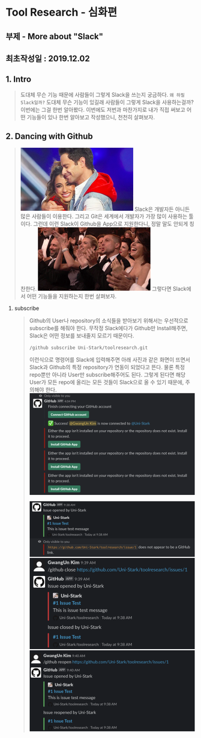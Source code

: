 # Tool Research - 심화편
## 부제 - More about "Slack"

## 최초작성일 : 2019.12.02


<h2>1. Intro </h2>

>도대체 무슨 기능 때문에 사람들이 그렇게 Slack을 쓰는지 궁금하다. `왜 하필 Slack일까?` 도대체 무슨 기능이 있길래 사람들이 그렇게 Slack을 사용하는걸까? 이번에는 그걸 한번 알아봤다. 이번에도 저번과 마찬가지로 내가 직접 써보고 어떤 기능들이 있나 한번 알아보고 작성했으니, 천천히 살펴보자.

<h2>2. Dancing with Github</h2>

> <img src="./markdown/img/github_dancing_with.png" width="300"/>
> Slack은 개발자든 아니든 많은 사람들이 이용한다. 그리고 Git은 세계에서 개발자가 가장 많이 사용하는 툴이다. 그런데 이런 Slack이 Github을 App으로 지원한다니, 정말 말도 안되게 칭찬한다.
> <img src="./markdown/img/github_clap.gif" width="300"/>
> 그렇다면 Slack에서 어떤 기능들을 지원하는지 한번 살펴보자.


1. subscribe
	>Github의 User나 repository의 소식들을 받아보기 위해서는 우선적으로 subscribe를 해줘야 한다. 무작정 Slack에다가 Github만 Install해주면, Slack은 어떤 정보를 보내줄지 모르기 때문이다.
	>~~~
	>/github subscribe Uni-Stark/toolresearch.git
	>~~~
	>이런식으로 명령어를 Slack에 입력해주면 아래 사진과 같은 화면이 뜨면서 Slack과 Github의 특정 repository가 연동이 되었다고 뜬다. 물론 특정 repo뿐만 아니라 User만 subscribe해주어도 된다. 그렇게 된다면 해당 User가 모든 repo에 올리는 모든 것들이 Slack으로 올 수 있기 때문에, 주의해야 한다.
	><img src="./markdown/img/github_subscribe.png"/>
	>
	>
	><img src="./markdown/img/github_issue_open.png"/>
	><img src="./markdown/img/github_issue_close.png"/>
	><img src="./markdown/img/github_issue_reopen.png"/>